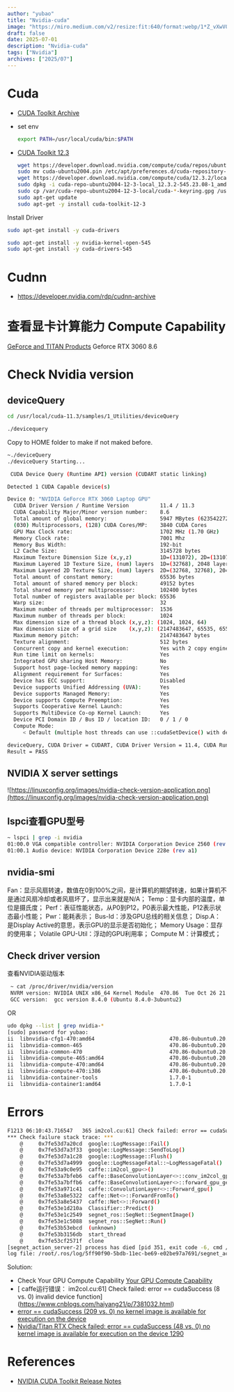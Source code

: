 ```yaml
---
author: "yubao"
title: "Nvidia-cuda"
image: "https://miro.medium.com/v2/resize:fit:640/format:webp/1*Z_vXwV0SPudOAdlZnoAkWA.png"
draft: false
date: 2025-07-01
description: "Nvidia-cuda"
tags: ["Nvidia"]
archives: ["2025/07"]
---
```


# Cuda

- [CUDA Toolkit Archive](https://developer.nvidia.com/cuda-toolkit-archive)

- set env
  
  ```sh
  export PATH=/usr/local/cuda/bin:$PATH
  ```

- [CUDA Toolkit 12.3](https://developer.nvidia.com/cuda-downloads?target_os=Linux&target_arch=x86_64&Distribution=Ubuntu&target_version=20.04&target_type=deb_local)
  
  ```sh
  wget https://developer.download.nvidia.com/compute/cuda/repos/ubuntu2004/x86_64/cuda-ubuntu2004.pin
  sudo mv cuda-ubuntu2004.pin /etc/apt/preferences.d/cuda-repository-pin-600
  wget https://developer.download.nvidia.com/compute/cuda/12.3.2/local_installers/cuda-repo-ubuntu2004-12-3-local_12.3.2-545.23.08-1_amd64.deb
  sudo dpkg -i cuda-repo-ubuntu2004-12-3-local_12.3.2-545.23.08-1_amd64.deb
  sudo cp /var/cuda-repo-ubuntu2004-12-3-local/cuda-*-keyring.gpg /usr/share/keyrings/
  sudo apt-get update
  sudo apt-get -y install cuda-toolkit-12-3
  ```

Install Driver

```sh
sudo apt-get install -y cuda-drivers

sudo apt-get install -y nvidia-kernel-open-545
sudo apt-get install -y cuda-drivers-545
```

# Cudnn

- https://developer.nvidia.com/rdp/cudnn-archive 
# 查看显卡计算能力 Compute Capability

[GeForce and TITAN Products](https://developer.nvidia.com/cuda-gpus)
Geforce RTX 3060    8.6

# Check Nvidia version

## deviceQuery

```sh
cd /usr/local/cuda-11.3/samples/1_Utilities/deviceQuery

./devicequery
```

Copy to HOME folder to make if not maked before.

```sh
~./deviceQuery
./deviceQuery Starting...

 CUDA Device Query (Runtime API) version (CUDART static linking)

Detected 1 CUDA Capable device(s)

Device 0: "NVIDIA GeForce RTX 3060 Laptop GPU"
  CUDA Driver Version / Runtime Version          11.4 / 11.3
  CUDA Capability Major/Minor version number:    8.6
  Total amount of global memory:                 5947 MBytes (6235422720 bytes)
  (030) Multiprocessors, (128) CUDA Cores/MP:    3840 CUDA Cores
  GPU Max Clock rate:                            1702 MHz (1.70 GHz)
  Memory Clock rate:                             7001 Mhz
  Memory Bus Width:                              192-bit
  L2 Cache Size:                                 3145728 bytes
  Maximum Texture Dimension Size (x,y,z)         1D=(131072), 2D=(131072, 65536), 3D=(16384, 16384, 16384)
  Maximum Layered 1D Texture Size, (num) layers  1D=(32768), 2048 layers
  Maximum Layered 2D Texture Size, (num) layers  2D=(32768, 32768), 2048 layers
  Total amount of constant memory:               65536 bytes
  Total amount of shared memory per block:       49152 bytes
  Total shared memory per multiprocessor:        102400 bytes
  Total number of registers available per block: 65536
  Warp size:                                     32
  Maximum number of threads per multiprocessor:  1536
  Maximum number of threads per block:           1024
  Max dimension size of a thread block (x,y,z): (1024, 1024, 64)
  Max dimension size of a grid size    (x,y,z): (2147483647, 65535, 65535)
  Maximum memory pitch:                          2147483647 bytes
  Texture alignment:                             512 bytes
  Concurrent copy and kernel execution:          Yes with 2 copy engine(s)
  Run time limit on kernels:                     Yes
  Integrated GPU sharing Host Memory:            No
  Support host page-locked memory mapping:       Yes
  Alignment requirement for Surfaces:            Yes
  Device has ECC support:                        Disabled
  Device supports Unified Addressing (UVA):      Yes
  Device supports Managed Memory:                Yes
  Device supports Compute Preemption:            Yes
  Supports Cooperative Kernel Launch:            Yes
  Supports MultiDevice Co-op Kernel Launch:      Yes
  Device PCI Domain ID / Bus ID / location ID:   0 / 1 / 0
  Compute Mode:
     < Default (multiple host threads can use ::cudaSetDevice() with device simultaneously) >

deviceQuery, CUDA Driver = CUDART, CUDA Driver Version = 11.4, CUDA Runtime Version = 11.3, NumDevs = 1
Result = PASS
```

## NVIDIA X server settings

![https://linuxconfig.org/images/nvidia-check-version-application.png](https://linuxconfig.org/images/nvidia-check-version-application.png)

## lspci查看GPU型号

```sh
~ lspci | grep -i nvidia
01:00.0 VGA compatible controller: NVIDIA Corporation Device 2560 (rev a1)
01:00.1 Audio device: NVIDIA Corporation Device 228e (rev a1)
```

## nvidia-smi

Fan：显示风扇转速，数值在0到100%之间，是计算机的期望转速，如果计算机不是通过风扇冷却或者风扇坏了，显示出来就是N/A；
Temp：显卡内部的温度，单位是摄氏度；
Perf：表征性能状态，从P0到P12，P0表示最大性能，P12表示状态最小性能；
Pwr：能耗表示；
Bus-Id：涉及GPU总线的相关信息；
Disp.A：是Display Active的意思，表示GPU的显示是否初始化；
Memory Usage：显存的使用率；
Volatile GPU-Util：浮动的GPU利用率；
Compute M：计算模式；

## Check driver version

查看NVIDIA驱动版本

```sh
 ~ cat /proc/driver/nvidia/version
 NVRM version: NVIDIA UNIX x86_64 Kernel Module  470.86  Tue Oct 26 21:55:45 UTC 2021
 GCC version:  gcc version 8.4.0 (Ubuntu 8.4.0-3ubuntu2)
```

OR

```sh
udo dpkg --list | grep nvidia-*
[sudo] password for yubao:
ii  libnvidia-cfg1-470:amd64                        470.86-0ubuntu0.20.04.1                    amd64        NVIDIA binary OpenGL/GLX configuration library
ii  libnvidia-common-465                            470.86-0ubuntu0.20.04.1                    all          Transitional package for libnvidia-common-470
ii  libnvidia-common-470                            470.86-0ubuntu0.20.04.1                    all          Shared files used by the NVIDIA libraries
ii  libnvidia-compute-465:amd64                     470.86-0ubuntu0.20.04.1                    amd64        Transitional package for libnvidia-compute-470
ii  libnvidia-compute-470:amd64                     470.86-0ubuntu0.20.04.1                    amd64        NVIDIA libcompute package
ii  libnvidia-compute-470:i386                      470.86-0ubuntu0.20.04.1                    i386         NVIDIA libcompute package
ii  libnvidia-container-tools                       1.7.0-1                                    amd64        NVIDIA container runtime library (command-line tools)
ii  libnvidia-container1:amd64                      1.7.0-1                                    amd64        NVIDIA container runtime library
```

# Errors

```sh
F1213 06:10:43.716547   365 im2col.cu:61] Check failed: error == cudaSuccess (209 vs. 0)  no kernel image is available for execution on the device
*** Check failure stack trace: ***
    @     0x7fe53d7a20cd  google::LogMessage::Fail()
    @     0x7fe53d7a3f33  google::LogMessage::SendToLog()
    @     0x7fe53d7a1c28  google::LogMessage::Flush()
    @     0x7fe53d7a4999  google::LogMessageFatal::~LogMessageFatal()
    @     0x7fe53a9c0e95  caffe::im2col_gpu<>()
    @     0x7fe53a7bfeb6  caffe::BaseConvolutionLayer<>::conv_im2col_gpu()
    @     0x7fe53a7bffb6  caffe::BaseConvolutionLayer<>::forward_gpu_gemm()
    @     0x7fe53a971c41  caffe::ConvolutionLayer<>::Forward_gpu()
    @     0x7fe53a8e5322  caffe::Net<>::ForwardFromTo()
    @     0x7fe53a8e5437  caffe::Net<>::Forward()
    @     0x7fe53e1d210a  Classifier::Predict()
    @     0x7fe53e1c2549  segnet_ros::SegNet::SegmentImage()
    @     0x7fe53e1c5088  segnet_ros::SegNet::Run()
    @     0x7fe53b53ebcd  (unknown)
    @     0x7fe53b3156db  start_thread
    @     0x7fe53cf2571f  clone
[segnet_action_server-2] process has died [pid 351, exit code -6, cmd /root/catkin_ws/devel/lib/segnet_ros/segnet_action_server __name:=segnet_action_server __log:=/root/.ros/log/5ff90f90-5bdb-11ec-be69-e02be97a7691/segnet_action_server-2.log].
log file: /root/.ros/log/5ff90f90-5bdb-11ec-be69-e02be97a7691/segnet_action_server-2*.log
```

Solution:

- Check Your GPU Compute Capability
  [Your GPU Compute Capability](https://developer.nvidia.com/cuda-gpus)
- [ caffe运行错误： im2col.cu:61] Check failed: error == cudaSuccess (8 vs. 0) invalid device function](https://www.cnblogs.com/haiyang21/p/7381032.html)
- [error == cudaSuccess (209 vs. 0) no kernel image is available for execution on the device](https://viencoding.com/article/216)
- [Nvidia/Titan RTX Check failed: error == cudaSuccess (48 vs. 0) no kernel image is available for execution on the device 1290](https://github.com/CMU-Perceptual-Computing-Lab/openpose/issues/1290)

# References

- [NVIDIA CUDA Toolkit Release Notes](https://docs.nvidia.com/cuda/cuda-toolkit-release-notes/index.html) 
